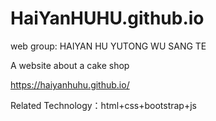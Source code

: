 # HaiYanHUHU.github.io
web group:
HAIYAN HU 
YUTONG WU
SANG TE


A website about a cake shop

https://haiyanhuhu.github.io/

Related Technology：html+css+bootstrap+js



